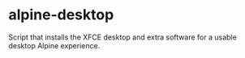 # alpine-desktop
Script that installs the XFCE desktop and extra software for a usable desktop Alpine experience.
